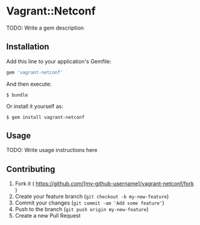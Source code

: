 # Vagrant::Netconf

TODO: Write a gem description

## Installation

Add this line to your application's Gemfile:

```ruby
gem 'vagrant-netconf'
```

And then execute:

    $ bundle

Or install it yourself as:

    $ gem install vagrant-netconf

## Usage

TODO: Write usage instructions here

## Contributing

1. Fork it ( https://github.com/[my-github-username]/vagrant-netconf/fork )
2. Create your feature branch (`git checkout -b my-new-feature`)
3. Commit your changes (`git commit -am 'Add some feature'`)
4. Push to the branch (`git push origin my-new-feature`)
5. Create a new Pull Request
